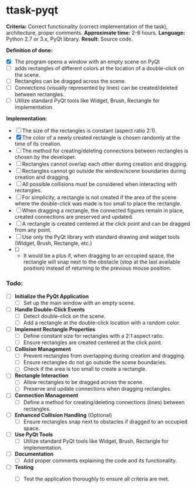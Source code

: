 # ttask-pyqt
<!--
Критерии: корректная работа (правильность реализации задания), архитектура, грамотные комментарии.
Приблизительное время: 2-6 ч.
Язык: Python 2.7 или 3.x, библиотека PyQt
Результат: исходный код.


Формулировка:
- Разработать программу, которая открывает окно с пустой сценой на PyQT и по двойному нажатию на сцену добавляет прямоугольники разного цвета в то место, где было произведено двойное нажатие. 
- Прямоугольники можно перетаскивать по сцене. 
- Между прямоугольниками можно создавать/удалять связь (визуально - линия).


Реализация:
- Размер прямоугольников константен (отношение сторон 2:1).
- Цвет создаваемого прямоугольника выбирается случайным образом в момент его создания.
- Выбор способа создания/удаления связи между прямоугольниками осуществляется разработчиком.
- Прямоугольники не могут перекрывать друг друга при создании и перетаскивании.
- Прямоугольники не могут выходить за границы окна/сцены при создании и перетаскивании.
- При взаимодействии с прямоугольником учитываются все возможные коллизии.
- Для упрощения, прямоугольник не создается, если область на сцене, по которой произведен двойной клик, слишком мала для размещения в ней прямоугольника.
- При перетаскивании прямоугольника связанные с ним фигуры остаются на месте, созданные связи сохраняются и обновляются.
- Прямоугольник создаётся с центром в точке клика, перетаскивается за любое место.
- Обойтись только библиотекой PyQT со стадартными инструментами для рисования и виджетов (Widget, Brush, Rectangle и т. п.)
- * Будет плюсом, если при перетаскивании на занятое место прямоугольник будет вставать вплотную к препятствию (упираться в коллизию  на последнем доступном месте), а не возвращаться на прежнюю позицию мыши.

-->

**Criteria:** Correct functionality (correct implementation of the task), architecture, proper comments.
**Approximate time:** 2-6 hours.
**Language:** Python 2.7 or 3.x, PyQt library.
**Result:** Source code.

**Definition of done:**
- [x] The program opens a window with an empty scene on PyQt 
- [ ] adds rectangles of different colors at the location of a double-click on the scene.
- [ ] Rectangles can be dragged across the scene.
- [ ] Connections (visually represented by lines) can be created/deleted between rectangles.
- [ ] Utilize standard PyQt tools like Widget, Brush, Rectangle for implementation.

**Implementation:**
- [ ] The size of the rectangles is constant (aspect ratio 2:1).
- [x] The color of a newly created rectangle is chosen randomly at the time of its creation.
- [ ] The method for creating/deleting connections between rectangles is chosen by the developer.
- [ ] Rectangles cannot overlap each other during creation and dragging.
- [ ] Rectangles cannot go outside the window/scene boundaries during creation and dragging.
- [ ] All possible collisions must be considered when interacting with rectangles.
- [ ] For simplicity, a rectangle is not created if the area of the scene where the double-click was made is too small to place the rectangle.
- [ ] When dragging a rectangle, the connected figures remain in place, created connections are preserved and updated.
- [ ] A rectangle is created centered at the click point and can be dragged from any point.
- [ ] Use only the PyQt library with standard drawing and widget tools (Widget, Brush, Rectangle, etc.)
- [ ] * It would be a plus if, when dragging to an occupied space, the rectangle will snap next to the obstacle (stop at the last available position) instead of returning to the previous mouse position.





### Todo:

- [ ] **Initialize the PyQt Application**
  - [ ] Set up the main window with an empty scene.
  
- [ ] **Handle Double-Click Events**
  - [ ] Detect double-click on the scene.
  - [ ] Add a rectangle at the double-click location with a random color.
  
- [ ] **Implement Rectangle Properties**
  - [ ] Define constant size for rectangles with a 2:1 aspect ratio.
  - [ ] Ensure rectangles are created centered at the click point.
  
- [ ] **Collision Management**
  - [ ] Prevent rectangles from overlapping during creation and dragging.
  - [ ] Ensure rectangles do not go outside the scene boundaries.
  - [ ] Check if the area is too small to create a rectangle.

- [ ] **Rectangle Interaction**
  - [ ] Allow rectangles to be dragged across the scene.
  - [ ] Preserve and update connections when dragging rectangles.
  
- [ ] **Connection Management**
  - [ ] Define a method for creating/deleting connections (lines) between rectangles.

- [ ] **Enhanced Collision Handling** (Optional)
  - [ ] Ensure rectangles snap next to obstacles if dragged to an occupied space.
  
- [ ] **Use PyQt Tools**
  - [ ] Utilize standard PyQt tools like Widget, Brush, Rectangle for implementation.

- [ ] **Documentation**
  - [ ] Add proper comments explaining the code and its functionality.

- [ ] **Testing**
  - [ ] Test the application thoroughly to ensure all criteria are met.

